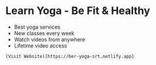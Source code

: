 # Learn Yoga - Be Fit & Healthy

- Best yoga services
- New classes every week
- Watch videos from anywhere
- Lifetime video access

`(Visit Website)[https://ber-yoga-srt.netlify.app]`